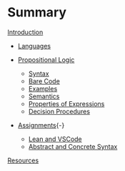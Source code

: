 
# Summary

[Introduction](./introduction.md)

- [Languages](./languages.md)
  
- [Propositional Logic]()

  - [Syntax](./DMT1/Lectures/L02_propLogic/formal/syntax.lean.md)
  - [Bare Code](./DMT1/Library/propLogic/syntax.lean.md)
  - [Examples](./DMT1/Lectures/L02_propLogic/formal/axioms.lean.md)
  - [Semantics](./DMT1/Lectures/L02_propLogic/formal/semantics.lean.md)
  - [Properties of Expressions]()
  - [Decision Procedures]()

- [Assignments](){-}

  - [Lean and VSCode](./Assignments/a1.md)
  - [Abstract and Concrete Syntax](./Assignments/a2.md)
  
[Resources](./resources.md)
